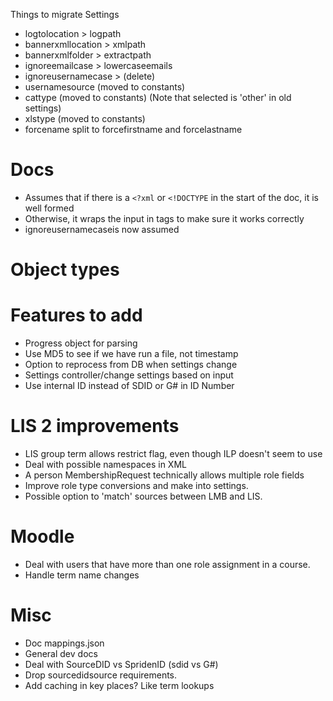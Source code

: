 Things to migrate
Settings
- logtolocation > logpath
- bannerxmllocation > xmlpath
- bannerxmlfolder > extractpath
- ignoreemailcase > lowercaseemails
- ignoreusernamecase > (delete)
- usernamesource (moved to constants)
- cattype (moved to constants) (Note that selected is 'other' in old settings)
- xlstype (moved to constants)
- forcename split to forcefirstname and forcelastname




# Docs
* Assumes that if there is a `<?xml` or `<!DOCTYPE` in the start of the doc, it is well formed
* Otherwise, it wraps the input in <lmb> tags to make sure it works correctly
* ignoreusernamecaseis now assumed

# Object types


# Features to add
* Progress object for parsing
* Use MD5 to see if we have run a file, not timestamp
* Option to reprocess from DB when settings change
* Settings controller/change settings based on input
* Use internal ID instead of SDID or G# in ID Number

# LIS 2 improvements
* LIS group term allows restrict flag, even though ILP doesn't seem to use
* Deal with possible namespaces in XML
* A person MembershipRequest technically allows multiple role fields
* Improve role type conversions and make into settings.
* Possible option to 'match' sources between LMB and LIS.

# Moodle
* Deal with users that have more than one role assignment in a course.
* Handle term name changes

# Misc
* Doc mappings.json
* General dev docs
* Deal with SourceDID vs SpridenID (sdid vs G#)
* Drop sourcedidsource requirements.
* Add caching in key places? Like term lookups

